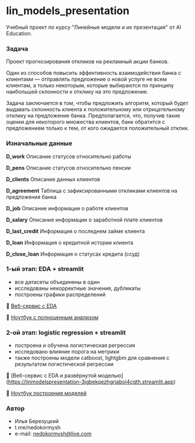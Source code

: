 # lin_models_presentation

Учебный проект по курсу "Линейные модели и их презентация" от AI Education.

### Задача
Проект прогнозирования откликов на рекламный акции банков.

Один из способов повысить эффективность взаимодействия банка с клиентами — отправлять предложение о новой услуге не всем клиентам, а только некоторым, которые выбираются по принципу наибольшей склонности к отклику на это предложение.

Задача заключается в том, чтобы предложить алгоритм, который будет выдавать склонность клиента к положительному или отрицательному отклику на предложение банка. Предполагается, что, получив такие оценки для некоторого множества клиентов, банк обратится с предложением только к тем, от кого ожидается положительный отклик.

### Изначальные данные

**D_work** 
Описание статусов относительно работы

**D_pens**
Описание статусов относительно пенсии

**D_clients**
Описание данных клиентов

**D_agreement**
Таблица с зафиксированными откликами клиентов на предложения банка

**D_job**
Описание информации о работе клиентов

**D_salary**
Описание информации о заработной плате клиентов

**D_last_credit**
Информация о последнем займе клиента

**D_loan**
Информация о кредитной истории клиента

**D_close_loan**
Информация о статусах кредита (ссуд)

### 1-ый этап: EDA + streamlit
* все датасеты объединены в один
* исследованы некорректные значения, дубликаты
* построены графики распределений

📣 [Веб-сервис c EDA](https://linmodelspresentation-l7ec3kme5gckddsm9oqpqj.streamlit.app)

🔭 [Ноутбук с полноценным анализом](https://github.com/nedokormysh/lin_models_presentation/blob/eda_streamlit/EDA.ipynb) 


### 2-ой этап: logistic regression + streamlit
* построена и обучена логистическая регрессия
* исследовано влияние порога на метрики
* также построены модели catboost, lightgbm для сравнения с результатом логистической регрессии

📣 [Веб-сервис c EDA и развёрнутой моделью] (https://linmodelspresentation-3jgbekqezhgrjaboj4cgth.streamlit.app)

🔭 [Ноутбук построения моделей](https://github.com/nedokormysh/lin_models_presentation/blob/model_streamlit/project_classification_model.ipynb) 

### Автор 
* Илья Березуцкий
* t.me/nedokormysh
* e-mail: nedokormysh@live.com

